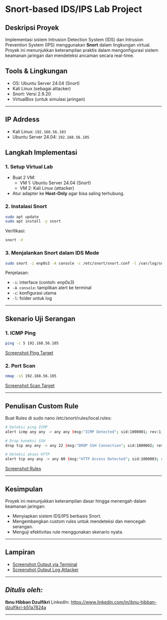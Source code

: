 # Snort-based IDS/IPS Lab Project

## Deskripsi Proyek

Implementasi sistem Intrusion Detection System (IDS) dan Intrusion Prevention System (IPS) menggunakan **Snort** dalam lingkungan virtual. Proyek ini menunjukkan keterampilan praktis dalam mengonfigurasi sistem keamanan jaringan dan mendeteksi ancaman secara real-time.

## Tools & Lingkungan

- OS: Ubuntu Server 24.04 (Snort)
- Kali Linux (sebagai attacker)
- Snort: Versi 2.9.20
- VirtualBox (untuk simulasi jaringan)

---

## IP Adrdess

- Kali Linux: `192.168.56.103`
- Ubuntu Server 24.04: `192.168.56.105`

## Langkah Implementasi

### 1. Setup Virtual Lab

- Buat 2 VM:
  - VM 1: Ubuntu Server 24.04 (Snort)
  - VM 2: Kali Linux (attacker)
- Atur adapter ke **Host-Only** agar bisa saling terhubung.

### 2. Instalasi Snort

```bash
sudo apt update
sudo apt install -y snort
```

Verifikasi:

```bash
snort -V
```

### 3. Menjalankan Snort dalam IDS Mode

```bash
sudo snort -i enp0s3 -A console -c /etc/snort/snort.conf -l /var/log/snort
```

Penjelasan:

- `-i`: interface (contoh: enp0s3)
- `-A console`: tampilkan alert ke terminal
- `-c`: konfigurasi utama
- `-l`: folder untuk log

---

## Skenario Uji Serangan

### 1. ICMP Ping

```bash
ping -c 5 192.168.56.105
```

[Screenshot Ping Target](ping.png)

### 2. Port Scan

```bash
nmap -sS 192.168.56.105
```

[Screenshot Scan Target](nmap.png)

---

## Penulisan Custom Rule

Buat Rules di sudo nano /etc/snort/rules/local.rules:

```bash
# Deteksi ping ICMP
alert icmp any any -> any any (msg:"ICMP Detected"; sid:1000001; rev:1;)

# Drop koneksi SSH
drop tcp any any -> any 22 (msg:"DROP SSH Connection"; sid:1000002; rev:1;)

# Deteksi akses HTTP
alert tcp any any -> any 80 (msg:"HTTP Access Detected"; sid:1000003; rev:1;)
```

[Screenshot Rules](rules.png)

---

## Kesimpulan

Proyek ini menunjukkan keterampilan dasar hingga menengah dalam keamanan jaringan:

- Menyiapkan sistem IDS/IPS berbasis Snort.
- Mengembangkan custom rules untuk mendeteksi dan mencegah serangan.
- Menguji efektivitas rule menggunakan skenario nyata.

---

## Lampiran

- [Screenshot Output via Terminal](output-ids.png)
- [Screenshot Output Log Attacker](log-attacker.png)

---

## _Ditulis oleh:_

**Ibnu Hibban Dzulfikri**
LinkedIn: https://www.linkedin.com/in/ibnu-hibban-dzulfikri-b51a7824a

---
